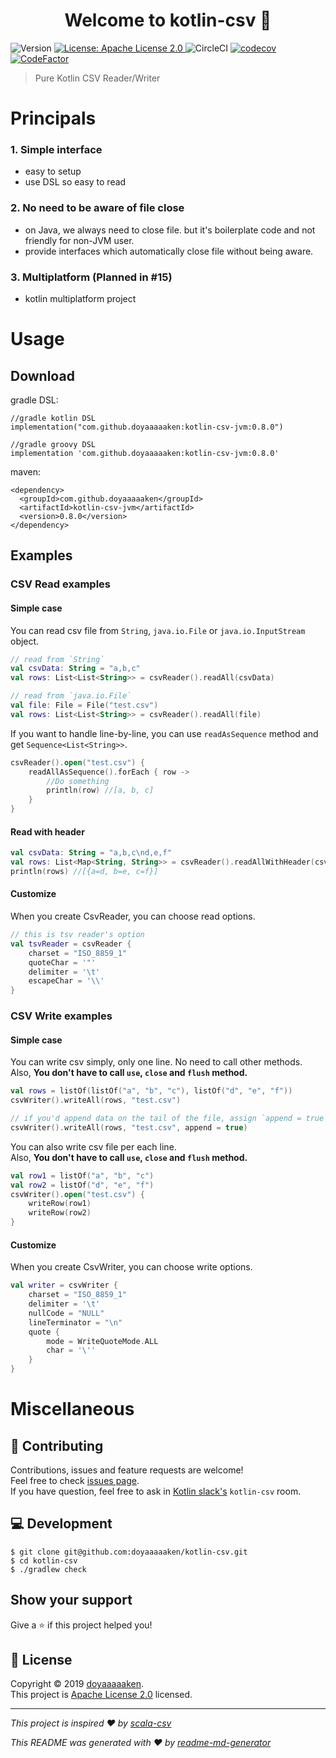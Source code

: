 <h1 align="center">Welcome to kotlin-csv 👋</h1>
<p>
  <img alt="Version" src="https://img.shields.io/badge/version-0.8.0-blue.svg?cacheSeconds=2592000" />
  <a href="https://github.com/doyaaaaaken/kotlin-csv/blob/master/LICENSE">
    <img alt="License: Apache License 2.0" src="https://img.shields.io/badge/License-Apache License 2.0-yellow.svg" target="_blank" />
  </a>
  <img alt="CircleCI" src="https://circleci.com/gh/doyaaaaaken/kotlin-csv/tree/master.svg?style=svg" />
  <a href="https://codecov.io/gh/doyaaaaaken/kotlin-csv">
    <img src="https://codecov.io/gh/doyaaaaaken/kotlin-csv/branch/master/graph/badge.svg" alt="codecov" />
  </a>
  <a href="https://www.codefactor.io/repository/github/doyaaaaaken/kotlin-csv">
    <img src="https://www.codefactor.io/repository/github/doyaaaaaken/kotlin-csv/badge" alt="CodeFactor" />
  </a>
</p>

> Pure Kotlin CSV Reader/Writer

# Principals

### 1. Simple interface
  * easy to setup
  * use DSL so easy to read

### 2. No need to be aware of file close
  * on Java, we always need to close file. but it's boilerplate code and not friendly for non-JVM user.
  * provide interfaces which automatically close file without being aware.

### 3. Multiplatform (Planned in #15)
  * kotlin multiplatform project

# Usage

## Download

gradle DSL:
```
//gradle kotlin DSL
implementation("com.github.doyaaaaaken:kotlin-csv-jvm:0.8.0")

//gradle groovy DSL
implementation 'com.github.doyaaaaaken:kotlin-csv-jvm:0.8.0'
```

maven:
```
<dependency>
  <groupId>com.github.doyaaaaaken</groupId>
  <artifactId>kotlin-csv-jvm</artifactId>
  <version>0.8.0</version>
</dependency>
```

## Examples

### CSV Read examples

#### Simple case

You can read csv file from `String`, `java.io.File` or `java.io.InputStream` object.
```kotlin
// read from `String`
val csvData: String = "a,b,c"
val rows: List<List<String>> = csvReader().readAll(csvData)

// read from `java.io.File`
val file: File = File("test.csv")
val rows: List<List<String>> = csvReader().readAll(file)
```

If you want to handle line-by-line, you can use `readAsSequence` method and get `Sequence<List<String>>`.
```kotlin
csvReader().open("test.csv") {
    readAllAsSequence().forEach { row ->
        //Do something
        println(row) //[a, b, c]
    }
}
```

#### Read with header

```kotlin
val csvData: String = "a,b,c\nd,e,f"
val rows: List<Map<String, String>> = csvReader().readAllWithHeader(csvData)
println(rows) //[{a=d, b=e, c=f}]
```

#### Customize

When you create CsvReader, you can choose read options.
```kotlin
// this is tsv reader's option
val tsvReader = csvReader {
    charset = "ISO_8859_1"
    quoteChar = '"'
    delimiter = '\t'
    escapeChar = '\\'
}
```

### CSV Write examples

#### Simple case

You can write csv simply, only one line.
No need to call other methods. <br />
Also, **You don't have to call `use`, `close` and `flush` method.**
```kotlin
val rows = listOf(listOf("a", "b", "c"), listOf("d", "e", "f"))
csvWriter().writeAll(rows, "test.csv")

// if you'd append data on the tail of the file, assign `append = true`.
csvWriter().writeAll(rows, "test.csv", append = true)
```

You can also write csv file per each line.<br />
Also, **You don't have to call `use`, `close` and `flush` method.**
```kotlin
val row1 = listOf("a", "b", "c")
val row2 = listOf("d", "e", "f")
csvWriter().open("test.csv") { 
    writeRow(row1)
    writeRow(row2)
}
```

#### Customize

When you create CsvWriter, you can choose write options.
```kotlin
val writer = csvWriter {
    charset = "ISO_8859_1"
    delimiter = '\t'
    nullCode = "NULL"
    lineTerminator = "\n"
    quote {
        mode = WriteQuoteMode.ALL
        char = '\''
    }
}
```


# Miscellaneous

## 🤝 Contributing

Contributions, issues and feature requests are welcome!<br />Feel free to check [issues page](https://github.com/doyaaaaaken/kotlin-csv/issues).<br />
If you have question, feel free to ask in [Kotlin slack's](https://kotlinlang.slack.com/) `kotlin-csv` room.

## 💻 Development

```
$ git clone git@github.com:doyaaaaaken/kotlin-csv.git
$ cd kotlin-csv
$ ./gradlew check
```

## Show your support

Give a ⭐️ if this project helped you!

## 📝 License

Copyright © 2019 [doyaaaaaken](https://github.com/doyaaaaaken).<br />
This project is [Apache License 2.0](https://github.com/doyaaaaaken/kotlin-csv/blob/master/LICENSE) licensed.

***
_This project is inspired ❤️ by [scala-csv](https://github.com/tototoshi/scala-csv)_

_This README was generated with ❤️ by [readme-md-generator](https://github.com/kefranabg/readme-md-generator)_
